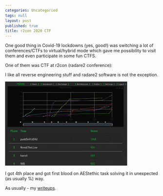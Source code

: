 ```yaml
---
categories: Uncategoried
tags: null
layout: post
published: true
title: r2con 2020 CTF
---
```

One good thing in Covid-19 lockdowns (yes, good!) was switching a lot of conferences/CTFs to virtual/hybrid mode which gave me possibility to visit them and even participate in some fun CTFS.

One of them was CTF at r2con (radare2 conference):

<!--more-->

I like all reverse engineering stuff and radare2 software is not the exception.

![Scoreboard](../images/r2con2020/scoreboard.png)

I got 4th place and got first blood on AEStethic task solving it in unexpected (as usually %) way.

As usually - my [writeups](https://github.com/BlackVS/CTFs/tree/master/r2con2020).

